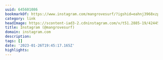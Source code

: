 ```yaml
---
uuid: 645601086
bookmarkOf: https://www.instagram.com/mangrovesurf/?igshid=eahnj3968xzp
category: link
headImage: https://scontent-iad3-2.cdninstagram.com/v/t51.2885-19/42445082_105869367026653_1202921417922838528_n.jpg?stp=dst-jpg_s100x100&_nc_cat=106&ccb=1-7&_nc_sid=8ae9d6&_nc_ohc=YmSD2E-trSgAX-wPJd7&_nc_ht=scontent-iad3-2.cdninstagram.com&oh=00_AfA4yk8l4VV5yLlqnk3QoVklUfT8s9Iu9nE2jzYCfvxeKA&oe=65057B50
title: Instagram (@mangrovesurf)
domain: instagram.com
description:
tags: []
date: '2023-01-26T19:45:17.165Z'
highlights:
---
```




